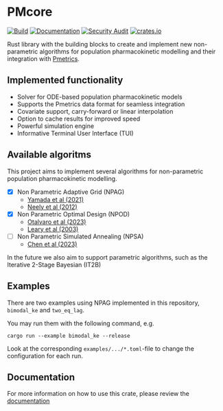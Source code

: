 # PMcore
[![Build](https://github.com/LAPKB/PMcore/actions/workflows/rust.yml/badge.svg)](https://github.com/LAPKB/PMcore/actions/workflows/rust.yml)
[![Documentation](https://github.com/LAPKB/PMcore/actions/workflows/docs.yml/badge.svg)]([https://github.com/LAPKB/PMcore/actions/workflows/docs.yml](https://lapkb.github.io/PMcore/pmcore/))
[![Security Audit](https://github.com/LAPKB/PMcore/actions/workflows/security_audit.yml/badge.svg)](https://github.com/LAPKB/PMcore/actions/workflows/security_audit.yml)
[![crates.io](https://img.shields.io/crates/v/pmcore.svg)]([https://github.com/LAPKB/PMcore/actions/workflows/security_audit.yml](https://crates.io/crates/pmcore))

Rust library with the building blocks to create and implement new non-parametric algorithms for population pharmacokinetic modelling and their integration with [Pmetrics](https://github.com/LAPKB/Pmetrics).

## Implemented functionality

* Solver for ODE-based population pharmacokinetic models
* Supports the Pmetrics data format for seamless integration
* Covariate support, carry-forward or linear interpolation
* Option to cache results for improved speed
* Powerful simulation engine 
* Informative Terminal User Interface (TUI)

## Available algoritms

This project aims to implement several algorithms for non-parametric population pharmacokinetic modelling.

- [x] Non Parametric Adaptive Grid (NPAG)
    - [Yamada et al (2021)](https://www.ncbi.nlm.nih.gov/pmc/articles/PMC7823953/)
    - [Neely et al (2012)](https://pubmed.ncbi.nlm.nih.gov/22722776/)
- [x] Non Parametric Optimal Design (NPOD)
  - [Otalvaro et al (2023)](https://pubmed.ncbi.nlm.nih.gov/36478350/)
  - [Leary et al (2003)](https://www.page-meeting.org/default.asp?abstract=421)
- [ ] Non Parametric Simulated Annealing (NPSA)
  - [Chen et al (2023)](https://arxiv.org/abs/2301.12656)

In the future we also aim to support parametric algorithms, such as the Iterative 2-Stage Bayesian (IT2B)

## Examples

There are two examples using NPAG implemented in this repository, `bimodal_ke` and `two_eq_lag`. 

You may run them with the following command, e.g.
```
cargo run --example bimodal_ke --release
```
Look at the corresponding `examples/.../*.toml`-file to change the configuration for each run.

## Documentation

For more information on how to use this crate, please review the [documentation](https://lapkb.github.io/PMcore/)
